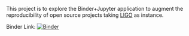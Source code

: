 This project is to explore the Binder+Jupyter application to augment the reproducibility of open source projects taking [LIGO](https://github.com/losc-tutorial/LOSC_Event_tutorial) as instance.

Binder Link:
[![Binder](https://mybinder.org/badge_logo.svg)](https://mybinder.org/v2/gh/UCB-stat-159-s23/hw02-hanwCal/main?labpath=LOSC_Event_tutorial.ipynb)
